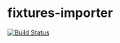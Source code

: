 # fixtures-importer
[![Build Status](https://travis-ci.org/bkoppe/fixtures-importer.svg?branch=master)](https://travis-ci.org/bkoppe/fixtures-importer)
